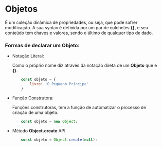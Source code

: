 # Objetos

É um coleção dinâmica de propriedades, ou seja, que pode sofrer modificação. A sua syntax é definida por um par de colchetes **{}**, e seu conteúdo tem
 chaves e valores, sendo o último de qualquer tipo de dado.

### Formas de declarar um Objeto:

- Notação Literal:

    Como o próprio nome diz através da notação direta de um **Objeto** que é **{}**.
    
    ```js
        const objeto = {
            livro: 'O Pequeno Príncipe'
        }
    ```
        
- Função Construtora:

    Funções construtoras, tem a função de automatizar o processo de criação de uma objeto.    
    
    ```js
        const objeto = new Object; 
    ```

- Método **Object.create** API.

    ```js
        const objeto = Object.create(null);
    ```
